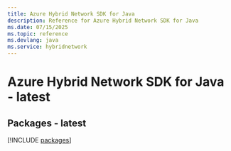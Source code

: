 ```yaml
---
title: Azure Hybrid Network SDK for Java
description: Reference for Azure Hybrid Network SDK for Java
ms.date: 07/15/2025
ms.topic: reference
ms.devlang: java
ms.service: hybridnetwork
---
```

# Azure Hybrid Network SDK for Java - latest
## Packages - latest
[!INCLUDE [packages](hybrid-network-index.md)]